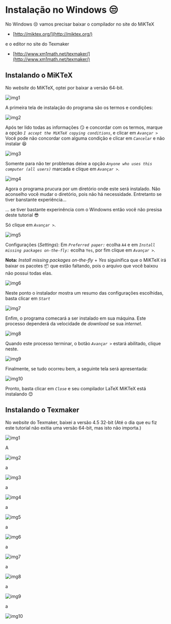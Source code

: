 # Instalação no Windows :unamused:

No Windows :unamused: vamos precisar baixar o compilador no site do MiKTeX

* [http://miktex.org/](http://miktex.org/)

e o editor no site do Texmaker

* [http://www.xm1math.net/texmaker/](http://www.xm1math.net/texmaker/)

## Instalando o MiKTeX

No *website* do MiKTeX, optei por baixar a versão 64-bit.

![img1](https://github.com/RafaelDexter/semanadafisica/blob/master/img/miktex/01.PNG)

A primeira tela de instalação do programa são os termos e condições:

![img2](https://github.com/RafaelDexter/semanadafisica/blob/master/img/miktex/02.PNG)

Após ter lido todas as informações :smirk: e concordar com os termos, marque a opção
*`I accept the MiKTeX copying conditions`*, e clicar em *`Avançar >`* Você pode não
concordar com alguma condição e clicar em *`Cancelar`* e não instalar :laughing: 

![img3](https://github.com/RafaelDexter/semanadafisica/blob/master/img/miktex/03.PNG)

Somente para não ter problemas deixe a opção *`Anyone who uses this computer (all users)`*
marcada e clique em *`Avançar >`*.

![img4](https://github.com/RafaelDexter/semanadafisica/blob/master/img/miktex/04.PNG)

Agora o programa prucura por um diretório onde este será instalado. Não aconselho
você mudar o diretório, pois não há necessidade. Entretanto se tiver banstante
experiência... 

... se tiver bastante experinência com o Windowns então você não presisa deste
tutorial :sunglasses:

Só clique em *`Avançar >`*.

![img5](https://github.com/RafaelDexter/semanadafisica/blob/master/img/miktex/05.PNG)

Configurações (*Settings*): Em *`Preferred paper:`* ecolha `A4` e em *`Install missing packages on-the-fly:`* ecolha `Yes`, por fim clique em *`Avançar >`*.

**Nota:** *Install missing packages on-the-fly* + *Yes* siguinifica que o MiKTeX
irá baixar os pacotes :package: que estão faltando, pois o arquivo que você baixou
não possui todas elas.

![img6](https://github.com/RafaelDexter/semanadafisica/blob/master/img/miktex/06.PNG)

Neste ponto o instalador mostra um resumo das configurações escolhidas, basta clicar
em *`Start`*

![img7](https://github.com/RafaelDexter/semanadafisica/blob/master/img/miktex/07.PNG)

Enfim, o programa comecará a ser instalado em sua máquina. Este processo dependerá
da velocidade de *download* se sua *internet*.

![img8](https://github.com/RafaelDexter/semanadafisica/blob/master/img/miktex/08.PNG)

Quando este processo terminar, o botão *`Avançar >`* estará abilitado, clique neste.

![img9](https://github.com/RafaelDexter/semanadafisica/blob/master/img/miktex/09.PNG)

Finalmente, se tudo ocorreu bem, a seguinte tela será apresentada:

![img10](https://github.com/RafaelDexter/semanadafisica/blob/master/img/miktex/10.PNG)

Pronto, basta clicar em *`Close`* e seu compilador LaTeX MiKTeX está instalando :blush:

## Instalando o Texmaker

No *website* do Texmaker, baixei a versão 4.5 32-bit (Até o dia que eu fiz este
tutorial não exitia uma versão 64-bit, mas isto não importa.)

![img1](https://github.com/RafaelDexter/semanadafisica/blob/master/img/texmaker/01.PNG)

A

![img2](https://github.com/RafaelDexter/semanadafisica/blob/master/img/texmaker/02.PNG)

a

![img3](https://github.com/RafaelDexter/semanadafisica/blob/master/img/texmaker/03.PNG)

a

![img4](https://github.com/RafaelDexter/semanadafisica/blob/master/img/texmaker/04.PNG)

a

![img5](https://github.com/RafaelDexter/semanadafisica/blob/master/img/texmaker/05.PNG)

a

![img6](https://github.com/RafaelDexter/semanadafisica/blob/master/img/texmaker/06.PNG)

a

![img7](https://github.com/RafaelDexter/semanadafisica/blob/master/img/texmaker/07.PNG)

a

![img8](https://github.com/RafaelDexter/semanadafisica/blob/master/img/texmaker/08.PNG)

a

![img9](https://github.com/RafaelDexter/semanadafisica/blob/master/img/texmaker/09.PNG)

a

![img10](https://github.com/RafaelDexter/semanadafisica/blob/master/img/texmaker/10.PNG)
